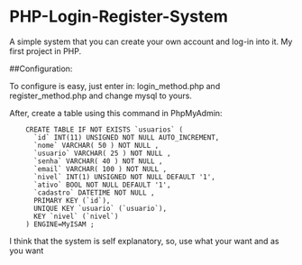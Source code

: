 # PHP-Login-Register-System
A simple system that you can create your own account and log-in into it. My first project in PHP.


##Configuration: 

To configure is easy, just enter in: login_method.php and register_method.php and change mysql to yours.

After, create a table using this command in PhpMyAdmin: 		
```
	CREATE TABLE IF NOT EXISTS `usuarios` (
      `id` INT(11) UNSIGNED NOT NULL AUTO_INCREMENT,
      `nome` VARCHAR( 50 ) NOT NULL ,
      `usuario` VARCHAR( 25 ) NOT NULL ,
      `senha` VARCHAR( 40 ) NOT NULL ,
      `email` VARCHAR( 100 ) NOT NULL ,
      `nivel` INT(1) UNSIGNED NOT NULL DEFAULT '1',
      `ativo` BOOL NOT NULL DEFAULT '1',
      `cadastro` DATETIME NOT NULL ,
      PRIMARY KEY (`id`),
      UNIQUE KEY `usuario` (`usuario`),
      KEY `nivel` (`nivel`)
  	) ENGINE=MyISAM ;
```


I think that the system is self explanatory, so, use what your want and as you want
